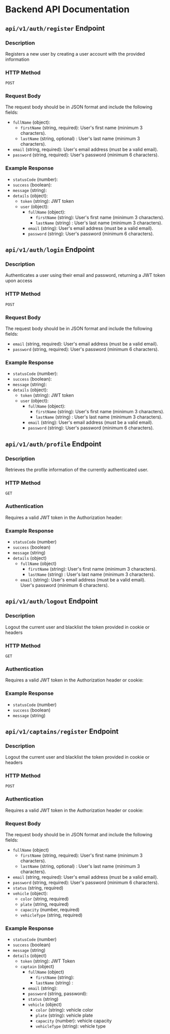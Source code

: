 # Backend API Documentation

## `api/v1/auth/register` Endpoint

### Description

Registers a new user by creating a user account with the provided information

### HTTP Method

`POST`

### Request Body

The request body should be in JSON format and include the following fields:

- `fullName` (object):
    - `firstName` (string, required): User's first name (minimum 3 characters).
    - `lastName` (string, optional)
    : User's last name (minimum 3 characters).
- `email` (string, required): User's email address (must be a valid email).
- `password` (string, required):
User's password (minimum 6 characters).


### Example Response

- `statusCode` (number): 
- `success` (boolean):
- `message` (string):
- `details` (object):
    - `token` (string): JWT token
    - `user` (object):
        - `fullName` (object):
            - `firstName` (string): User's first name (minimum 3 characters).
            - `lastName` (string)
    : User's last name (minimum 3 characters).
        - `email` (string): User's email address (must be a valid email).
        - `password` (string):
User's password (minimum 6 characters).
 

## `api/v1/auth/login` Endpoint

### Description

Authenticates a user using their email and password, returning a JWT token upon access

### HTTP Method

`POST`

### Request Body

The request body should be in JSON format and include the following fields:

- `email` (string, required): User's email address (must be a valid email).
- `password` (string, required):
User's password (minimum 6 characters).

### Example Response

- `statusCode` (number): 
- `success` (boolean):
- `message` (string):
- `details` (object):
    - `token` (string): JWT token
    - `user` (object):
        - `fullName` (object):
            - `firstName` (string): User's first name (minimum 3 characters).
            - `lastName` (string)
    : User's last name (minimum 3 characters).
        - `email` (string): User's email address (must be a valid email).
        - `password` (string):
User's password (minimum 6 characters).

## `api/v1/auth/profile` Endpoint

### Description

Retrieves the profile information of the currently authenticated user.

### HTTP Method

`GET`

### Authentication

Requires a valid JWT token in the Authorization header:

### Example Response

- `statusCode` (number) 
- `success` (boolean)
- `message` (string)
- `details` (object)    
    - `fullName` (object)
        - `firstName` (string): User's first name (minimum 3 characters).
        - `lastName` (string)
    : User's last name (minimum 3 characters).
    - `email` (string): User's email address (must be a valid email).    
User's password (minimum 6 characters).


## `api/v1/auth/logout` Endpoint

### Description

Logout the current user and blacklist the token provided in cookie or headers

### HTTP Method

`GET`

### Authentication

Requires a valid JWT token in the Authorization header or cookie:

### Example Response

- `statusCode` (number)
- `success` (boolean)
- `message` (string)



## `api/v1/captains/register` Endpoint

### Description

Logout the current user and blacklist the token provided in cookie or headers

### HTTP Method

`POST`

### Authentication

Requires a valid JWT token in the Authorization header or cookie:

### Request Body

The request body should be in JSON format and include the following fields:

 - `fullName` (object)
    - `firstName` (string, required): User's first name (minimum 3 characters).
    - `lastName` (string, optional) : User's last name (minimum 3 characters).
- `email` (string, required): User's email address (must be a valid email).    
- `password` (string, required): User's password (minimum 6 characters).
- `status` (string, required)
- `vehicle` (object):
    - `color` (string, required)
    - `plate` (string, required)
    - `capacity` (number, required)
    - `vehicleType` (string, required)

### Example Response

- `statusCode` (number) 
- `success` (boolean)
- `message` (string)
- `details` (object)
    - `token` (string): JWT Token
    - `captain` (object)    
        - `fullName` (object)
            - `firstName` (string): 
            - `lastName` (string) : 
        - `email` (string): 
        - `password` (string, password):
        - `status` (string)
        - `vehicle` (object)
            - `color` (string): vehicle color
            - `plate` (string): vehicle plate
            - `capacity` (number): vehicle capacity
            - `vehicleType` (string): vehicle type

